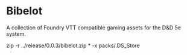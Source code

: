 # Bibelot

A collection of Foundry VTT compatible gaming assets for the D&D 5e system.


zip -r  ../release/0.0.3/bibelot.zip * -x packs/.DS_Store
